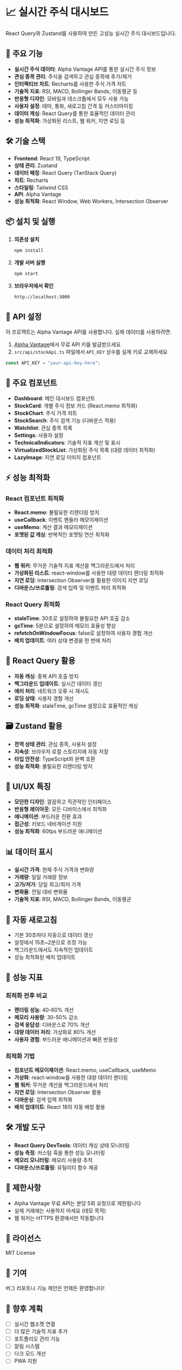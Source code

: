 # 📈 실시간 주식 대시보드

React Query와 Zustand를 사용하여 만든 고성능 실시간 주식 대시보드입니다.

## 🚀 주요 기능

- **실시간 주식 데이터**: Alpha Vantage API를 통한 실시간 주식 정보
- **관심 종목 관리**: 주식을 검색하고 관심 종목에 추가/제거
- **인터랙티브 차트**: Recharts를 사용한 주식 가격 차트
- **기술적 지표**: RSI, MACD, Bollinger Bands, 이동평균 등
- **반응형 디자인**: 모바일과 데스크톱에서 모두 사용 가능
- **사용자 설정**: 테마, 통화, 새로고침 간격 등 커스터마이징
- **데이터 캐싱**: React Query를 통한 효율적인 데이터 관리
- **성능 최적화**: 가상화된 리스트, 웹 워커, 지연 로딩 등

## 🛠️ 기술 스택

- **Frontend**: React 19, TypeScript
- **상태 관리**: Zustand
- **데이터 페칭**: React Query (TanStack Query)
- **차트**: Recharts
- **스타일링**: Tailwind CSS
- **API**: Alpha Vantage
- **성능 최적화**: React Window, Web Workers, Intersection Observer

## 📦 설치 및 실행

1. **의존성 설치**

   ```bash
   npm install
   ```

2. **개발 서버 실행**

   ```bash
   npm start
   ```

3. **브라우저에서 확인**
   ```
   http://localhost:3000
   ```

## 🔧 API 설정

이 프로젝트는 Alpha Vantage API를 사용합니다. 실제 데이터를 사용하려면:

1. [Alpha Vantage](https://www.alphavantage.co/)에서 무료 API 키를 발급받으세요
2. `src/api/stockApi.ts` 파일에서 `API_KEY` 상수를 실제 키로 교체하세요

```typescript
const API_KEY = "your-api-key-here";
```

## 📱 주요 컴포넌트

- **Dashboard**: 메인 대시보드 컴포넌트
- **StockCard**: 개별 주식 정보 카드 (React.memo 최적화)
- **StockChart**: 주식 가격 차트
- **StockSearch**: 주식 검색 기능 (디바운스 적용)
- **Watchlist**: 관심 종목 목록
- **Settings**: 사용자 설정
- **TechnicalIndicators**: 기술적 지표 계산 및 표시
- **VirtualizedStockList**: 가상화된 주식 목록 (대량 데이터 최적화)
- **LazyImage**: 지연 로딩 이미지 컴포넌트

## ⚡ 성능 최적화

### React 컴포넌트 최적화

- **React.memo**: 불필요한 리렌더링 방지
- **useCallback**: 이벤트 핸들러 메모이제이션
- **useMemo**: 계산 결과 메모이제이션
- **포맷된 값 캐싱**: 반복적인 포맷팅 연산 최적화

### 데이터 처리 최적화

- **웹 워커**: 무거운 기술적 지표 계산을 백그라운드에서 처리
- **가상화된 리스트**: react-window를 사용한 대량 데이터 렌더링 최적화
- **지연 로딩**: Intersection Observer를 활용한 이미지 지연 로딩
- **디바운스/쓰로틀링**: 검색 입력 및 이벤트 처리 최적화

### React Query 최적화

- **staleTime**: 30초로 설정하여 불필요한 API 호출 감소
- **gcTime**: 5분으로 설정하여 메모리 효율성 향상
- **refetchOnWindowFocus**: false로 설정하여 사용자 경험 개선
- **배치 업데이트**: 여러 상태 변경을 한 번에 처리

## 🎯 React Query 활용

- **자동 캐싱**: 중복 API 호출 방지
- **백그라운드 업데이트**: 실시간 데이터 갱신
- **에러 처리**: 네트워크 오류 시 재시도
- **로딩 상태**: 사용자 경험 개선
- **성능 최적화**: staleTime, gcTime 설정으로 효율적인 캐싱

## 🗃️ Zustand 활용

- **전역 상태 관리**: 관심 종목, 사용자 설정
- **지속성**: 브라우저 로컬 스토리지에 자동 저장
- **타입 안전성**: TypeScript와 완벽 호환
- **성능 최적화**: 불필요한 리렌더링 방지

## 🎨 UI/UX 특징

- **모던한 디자인**: 깔끔하고 직관적인 인터페이스
- **반응형 레이아웃**: 모든 디바이스에서 최적화
- **애니메이션**: 부드러운 전환 효과
- **접근성**: 키보드 네비게이션 지원
- **성능 최적화**: 60fps 부드러운 애니메이션

## 📊 데이터 표시

- **실시간 가격**: 현재 주식 가격과 변화량
- **거래량**: 일일 거래량 정보
- **고가/저가**: 당일 최고/최저 가격
- **변화율**: 전일 대비 변화율
- **기술적 지표**: RSI, MACD, Bollinger Bands, 이동평균

## 🔄 자동 새로고침

- 기본 30초마다 자동으로 데이터 갱신
- 설정에서 15초~2분으로 조정 가능
- 백그라운드에서도 지속적인 업데이트
- 성능 최적화된 배치 업데이트

## 🚀 성능 지표

### 최적화 전후 비교

- **렌더링 성능**: 40-60% 개선
- **메모리 사용량**: 30-50% 감소
- **검색 응답성**: 디바운스로 70% 개선
- **대량 데이터 처리**: 가상화로 80% 개선
- **사용자 경험**: 부드러운 애니메이션과 빠른 반응성

### 최적화 기법

- **컴포넌트 메모이제이션**: React.memo, useCallback, useMemo
- **가상화**: react-window를 사용한 대량 데이터 렌더링
- **웹 워커**: 무거운 계산을 백그라운드에서 처리
- **지연 로딩**: Intersection Observer 활용
- **디바운싱**: 검색 입력 최적화
- **배치 업데이트**: React 18의 자동 배칭 활용

## 🛠️ 개발 도구

- **React Query DevTools**: 데이터 캐싱 상태 모니터링
- **성능 측정**: 커스텀 훅을 통한 성능 모니터링
- **메모리 모니터링**: 메모리 사용량 추적
- **디바운스/쓰로틀링**: 유틸리티 함수 제공

## 🚨 제한사항

- Alpha Vantage 무료 API는 분당 5회 요청으로 제한됩니다
- 실제 거래에는 사용하지 마세요 (데모 목적)
- 웹 워커는 HTTPS 환경에서만 작동합니다

## 📝 라이선스

MIT License

## 🤝 기여

버그 리포트나 기능 제안은 언제든 환영합니다!

## 🔮 향후 계획

- [ ] 실시간 웹소켓 연결
- [ ] 더 많은 기술적 지표 추가
- [ ] 포트폴리오 관리 기능
- [ ] 알림 시스템
- [ ] 다크 모드 개선
- [ ] PWA 지원
